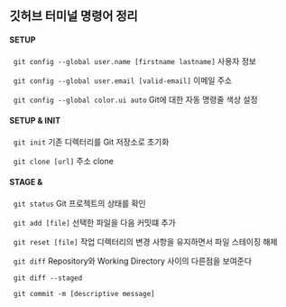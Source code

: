 ## 깃허브 터미널 명령어 정리

#### SETUP
``
git config --global user.name [firstname lastname]``
사용자 정보

``
git config --global user.email [valid-email]``
이메일 주소

``
git config --global color.ui auto``
Git에 대한 자동 명령줄 색상 설정

#### SETUP & INIT

``
git init``
기존 디렉터리를 Git 저장소로 초기화

``
git clone [url]``
주소 clone

#### STAGE & 

``
git status``
Git 프로젝트의 상태를 확인

``
git add [file]``
선택한 파일을 다음 커밋떄 추가

``
git reset [file]``
작업 디렉터리의 변경 사항을 유지하면서 파일 스테이징 해제

``
git diff``
Repository와 Working Directory 사이의 다른점을 보여준다

``
git diff --staged``

``
git commit -m [descriptive message]``